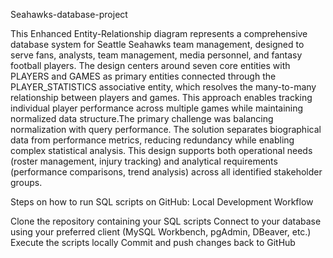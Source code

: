 Seahawks-database-project

This Enhanced Entity-Relationship diagram represents a comprehensive database system for Seattle Seahawks team management, designed to serve fans, analysts, team management, media personnel, and fantasy football players. The design centers around seven core entities with PLAYERS and GAMES as primary entities connected through the PLAYER_STATISTICS associative entity, which resolves the many-to-many relationship between players and games. This approach enables tracking individual player performance across multiple games while maintaining normalized data structure.The primary challenge was balancing normalization with query performance. The solution separates biographical data from performance metrics, reducing redundancy while enabling complex statistical analysis. This design supports both operational needs (roster management, injury tracking) and analytical requirements (performance comparisons, trend analysis) across all identified stakeholder groups.

Steps on how to run SQL scripts on GitHub: Local Development Workflow

Clone the repository containing your SQL scripts Connect to your database using your preferred client (MySQL Workbench, pgAdmin, DBeaver, etc.) Execute the scripts locally Commit and push changes back to GitHub
